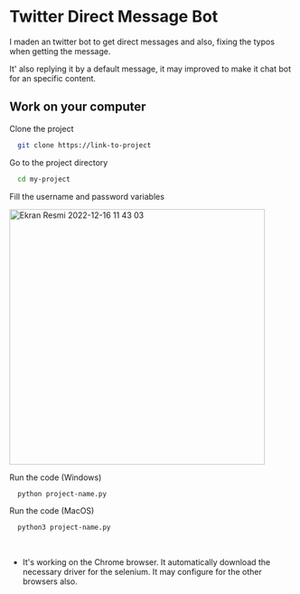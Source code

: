 
# Twitter Direct Message Bot 

I maden an twitter bot to get direct messages and also, fixing the typos when getting the message.

It' also replying it by a default message, it may improved to make it chat bot for an specific content.

## Work on your computer

Clone the project

```bash
  git clone https://link-to-project
```

Go to the project directory

```bash
  cd my-project
```

Fill the username and password variables

<img width="452" alt="Ekran Resmi 2022-12-16 11 43 03" src="https://user-images.githubusercontent.com/59777493/208060580-83303877-3ea2-4897-9aa4-0ca53b31d61e.png">


Run the code (Windows)
```bash
  python project-name.py
```

Run the code (MacOS)
```bash
  python3 project-name.py
```


</br>

- It's working on the Chrome browser. It automatically download the necessary driver for the selenium. It may configure for the other browsers also.

